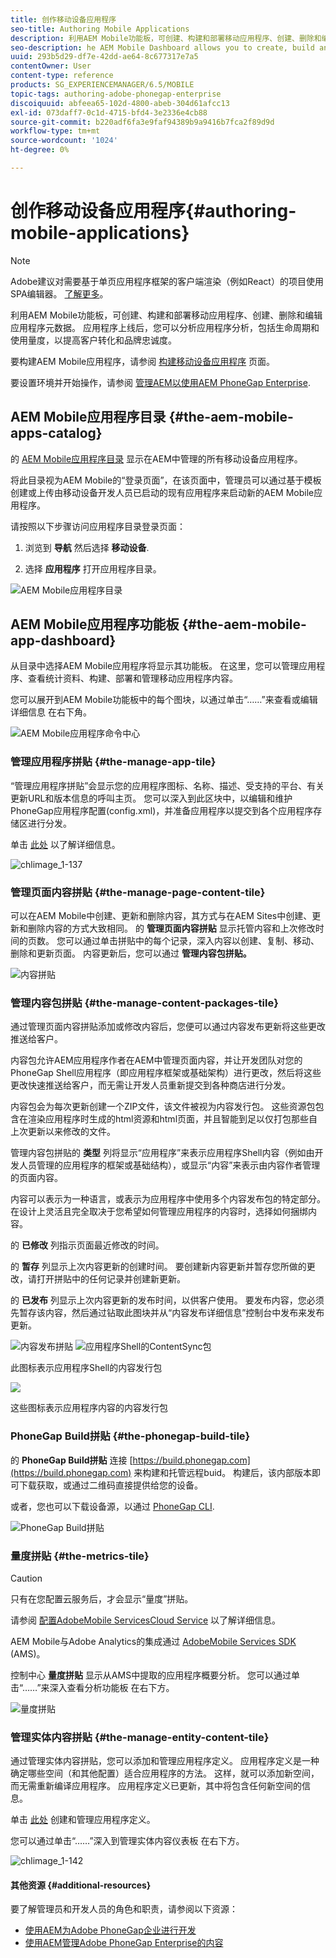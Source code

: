 ```yaml
---
title: 创作移动设备应用程序
seo-title: Authoring Mobile Applications
description: 利用AEM Mobile功能板，可创建、构建和部署移动应用程序、创建、删除和编辑应用程序元数据。 请阅读本页以了解更多信息。
seo-description: he AEM Mobile Dashboard allows you to create, build and deploy your mobile application, create, delete and edit application metadata. Follow this page to learn more.
uuid: 293b5d29-df7e-42dd-ae64-8c677317e7a5
contentOwner: User
content-type: reference
products: SG_EXPERIENCEMANAGER/6.5/MOBILE
topic-tags: authoring-adobe-phonegap-enterprise
discoiquuid: abfeea65-102d-4800-abeb-304d61afcc13
exl-id: 073daff7-0c1d-4715-bfd4-3e2336e4cb88
source-git-commit: b220adf6fa3e9faf94389b9a9416b7fca2f89d9d
workflow-type: tm+mt
source-wordcount: '1024'
ht-degree: 0%

---
```


# 创作移动设备应用程序{#authoring-mobile-applications}

>[!NOTE]
>
>Adobe建议对需要基于单页应用程序框架的客户端渲染（例如React）的项目使用SPA编辑器。 [了解更多](/help/sites-developing/spa-overview.md)。

利用AEM Mobile功能板，可创建、构建和部署移动应用程序、创建、删除和编辑应用程序元数据。 应用程序上线后，您可以分析应用程序分析，包括生命周期和使用量度，以提高客户转化和品牌忠诚度。

要构建AEM Mobile应用程序，请参阅 [构建移动设备应用程序](/help/mobile/building-app-mobile-phonegap.md) 页面。

要设置环境并开始操作，请参阅 [管理AEM以使用AEM PhoneGap Enterprise](/help/mobile/administer-phonegap.md).

## AEM Mobile应用程序目录 {#the-aem-mobile-apps-catalog}

的 [AEM Mobile应用程序目录](http://localhost:4502/aem/apps.html/content/phonegap) 显示在AEM中管理的所有移动设备应用程序。

将此目录视为AEM Mobile的“登录页面”，在该页面中，管理员可以通过基于模板创建或上传由移动设备开发人员已启动的现有应用程序来启动新的AEM Mobile应用程序。

请按照以下步骤访问应用程序目录登录页面：

1. 浏览到 **导航** 然后选择 **移动设备**.

1. 选择 **应用程序** 打开应用程序目录。

![AEM Mobile应用程序目录](assets/chlimage_1-135.png)

## AEM Mobile应用程序功能板 {#the-aem-mobile-app-dashboard}

从目录中选择AEM Mobile应用程序将显示其功能板。 在这里，您可以管理应用程序、查看统计资料、构建、部署和管理移动应用程序内容。

您可以展开到AEM Mobile功能板中的每个图块，以通过单击“……”来查看或编辑详细信息 在右下角。

![AEM Mobile应用程序命令中心](assets/chlimage_1-136.png)

### 管理应用程序拼贴 {#the-manage-app-tile}

“管理应用程序拼贴”会显示您的应用程序图标、名称、描述、受支持的平台、有关更新URL和版本信息的呼叫主页。 您可以深入到此区块中，以编辑和维护PhoneGap应用程序配置(config.xml)，并准备应用程序以提交到各个应用程序存储区进行分发。

单击 [此处](/help/mobile/phonegap-app-details-tile.md) 以了解详细信息。

![chlimage_1-137](assets/chlimage_1-137.png)

### 管理页面内容拼贴 {#the-manage-page-content-tile}

可以在AEM Mobile中创建、更新和删除内容，其方式与在AEM Sites中创建、更新和删除内容的方式大致相同。 的 **管理页面内容拼贴** 显示托管内容和上次修改时间的页数。 您可以通过单击拼贴中的每个记录，深入内容以创建、复制、移动、删除和更新页面。 内容更新后，您可以通过 **管理内容包拼贴。**

![内容拼贴](assets/chlimage_1-138.png)

### 管理内容包拼贴 {#the-manage-content-packages-tile}

通过管理页面内容拼贴添加或修改内容后，您便可以通过内容发布更新将这些更改推送给客户。

内容包允许AEM应用程序作者在AEM中管理页面内容，并让开发团队对您的PhoneGap Shell应用程序（即应用程序框架或基础架构）进行更改，然后将这些更改快速推送给客户，而无需让开发人员重新提交到各种商店进行分发。

内容包会为每次更新创建一个ZIP文件，该文件被视为内容发行包。 这些资源包包含在渲染应用程序时生成的html资源和html页面，并且智能到足以仅打包那些自上次更新以来修改的文件。

管理内容包拼贴的 **类型** 列将显示“应用程序”来表示应用程序Shell内容（例如由开发人员管理的应用程序的框架或基础结构），或显示“内容”来表示由内容作者管理的页面内容。

内容可以表示为一种语言，或表示为应用程序中使用多个内容发布包的特定部分。 在设计上灵活且完全取决于您希望如何管理应用程序的内容时，选择如何捆绑内容。

的 **已修改** 列指示页面最近修改的时间。

的 **暂存** 列显示上次内容更新的创建时间。 要创建新内容更新并暂存您所做的更改，请打开拼贴中的任何记录并创建新更新。

的 **已发布** 列显示上次内容更新的发布时间，以供客户使用。 要发布内容，您必须先暂存该内容，然后通过钻取此图块并从“内容发布详细信息”控制台中发布来发布更新。

![内容发布拼贴](assets/chlimage_1-139.png) ![应用程序Shell的ContentSync包](do-not-localize/chlimage_1-5.png)

此图标表示应用程序Shell的内容发行包

![](do-not-localize/chlimage_1-6.png)

这些图标表示应用程序内容的内容发行包

### PhoneGap Build拼贴 {#the-phonegap-build-tile}

的 **PhoneGap Build拼贴** 连接 [https://build.phonegap.com](https://build.phonegap.com) 来构建和托管远程buid。 构建后，该内部版本即可下载获取，或通过二维码直接提供给您的设备。

或者，您也可以下载设备源，以通过 [PhoneGap CLI](https://docs.phonegap.com/en/3.5.0/guide_cli_index.md.html).

![PhoneGap Build拼贴](assets/chlimage_1-140.png)

### 量度拼贴 {#the-metrics-tile}

>[!CAUTION]
>
>只有在您配置云服务后，才会显示“量度”拼贴。
>
>请参阅 [配置AdobeMobile ServicesCloud Service](/help/mobile/configure-adobe-mobile-cloud-service.md) 以了解详细信息。

AEM Mobile与Adobe Analytics的集成通过 [AdobeMobile Services SDK](https://www.adobe.com/ca/solutions/digital-marketing/mobile-services/app-sdk.html) (AMS)。

控制中心 **量度拼贴** 显示从AMS中提取的应用程序概要分析。 您可以通过单击“……”来深入查看分析功能板 在右下方。

![量度拼贴](assets/chlimage_1-141.png)

### 管理实体内容拼贴 {#the-manage-entity-content-tile}

通过管理实体内容拼贴，您可以添加和管理应用程序定义。 应用程序定义是一种确定哪些空间（和其他配置）适合应用程序的方法。 这样，就可以添加新空间，而无需重新编译应用程序。 应用程序定义已更新，其中将包含任何新空间的信息。

单击 [此处](/help/mobile/phonegap-app-definitions.md) 创建和管理应用程序定义。

您可以通过单击“……”深入到管理实体内容仪表板 在右下方。

![chlimage_1-142](assets/chlimage_1-142.png)

#### 其他资源 {#additional-resources}

要了解管理员和开发人员的角色和职责，请参阅以下资源：

* [使用AEM为Adobe PhoneGap企业进行开发](/help/mobile/developing-in-phonegap.md)
* [使用AEM管理Adobe PhoneGap Enterprise的内容](/help/mobile/administer-phonegap.md)
